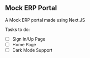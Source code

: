 ## Mock ERP Portal

A Mock ERP portal made using Next.JS

Tasks to do:

- [ ] Sign In/Up Page
- [ ] Home Page
- [ ] Dark Mode Support
